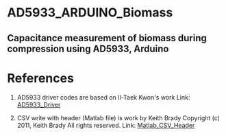 # AD5933_ARDUINO_Biomass
## Capacitance measurement of biomass during compression using AD5933, Arduino


# References
1. AD5933 driver codes are based on Il-Taek Kwon's work
Link: [AD5933_Driver](https://github.com/WuMRC/drive)

2. CSV write with header (Matlab file) is work by Keith Brady
Copyright (c) 2011, Keith Brady 
All rights reserved.
Link: [Matlab_CSV_Header](https://www.mathworks.com/matlabcentral/fileexchange/29933-csv-with-column-headers)
